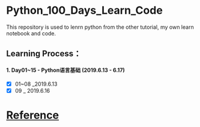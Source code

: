 # Python_100_Days_Learn_Code

This repository is used to lenrn python from the other tutorial, my own learn notebook and code.
## Learning Process：
#### 1. Day01~15 - Python语言基础 (2019.6.13 - 6.17)
- [x] 01~08  _2019.6.13
- [x] 09    _ 2019.6.16

# [Reference](https://github.com/jackfrued/Python-100-Days)